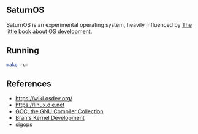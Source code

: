 ## SaturnOS

SaturnOS is an experimental operating system, heavily influenced by [The little book about OS development](https://littleosbook.github.io/).

## Running

```sh
make run
```

## References
* https://wiki.osdev.org/
* https://linux.die.net
* [GCC, the GNU Compiler Collection](https://gcc.gnu.org/)
* [Bran's Kernel Development](http://www.osdever.net/bkerndev/Docs/title.htm)
* [sigops](https://web.archive.org/web/20140310123227/http://www.acm.uiuc.edu/sigops/roll_your_own/intro.html)